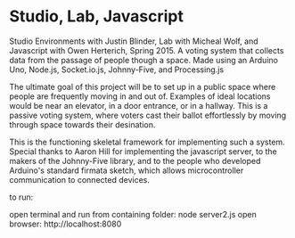 Studio, Lab, Javascript
========================

Studio Environments with Justin Blinder, Lab with Micheal Wolf, and Javascript with Owen Herterich, Spring 2015. A voting system that collects data from the passage of people though a space. Made using an Arduino Uno, Node.js, Socket.io.js, Johnny-Five, and Processing.js

The ultimate goal of this project will be
to set up in a public space where people
are frequently moving in and out of.
Examples of ideal locations would be near an elevator,
in a door entrance, or in a hallway.
This is a passive voting system, where voters cast
their ballot effortlessly by moving
through space towards their desination.

This is the functioning skeletal framework for implementing such a system.
Special thanks to Aaron Hill for implementing the javascript server, to 
the makers of the Johnny-Five library, and to the people
who developed Arduino's standard firmata sketch, which allows microcontroller
communication to connected devices.


to run:

open terminal and run from containing folder: node server2.js
open browser: http://localhost:8080
